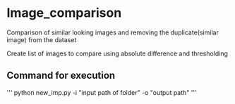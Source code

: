 # Image_comparison

Comparison of similar looking images and removing the duplicate(similar image) from the dataset

Create list of images to compare using absolute difference and thresholding

## Command for execution

'''
python new_imp.py -i "input path of folder" -o "output path"
'''

